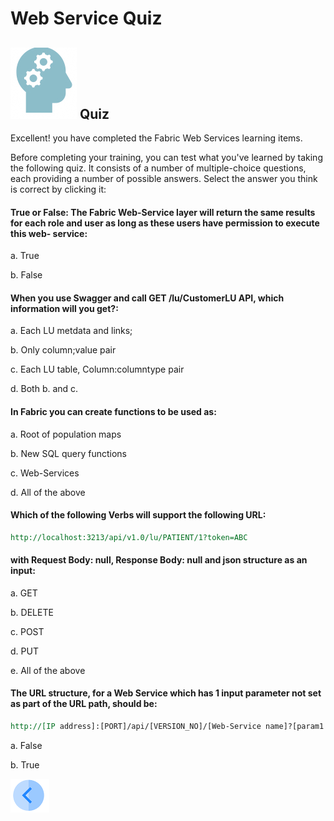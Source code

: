 # Web Service Quiz

## ![](/academy/Training_Level_1/03_fabric_basic_LU/images/Quiz.png) Quiz

Excellent! you have completed the Fabric Web Services learning items.

 Before completing your training, you can test what you've learned by taking the following quiz. It consists of a number of multiple-choice questions, each providing a number of possible answers. Select the answer you think is correct by clicking it:



#### True or False: The Fabric Web-Service layer will return the same results for each role and user as long as these users have permission to execute this web- service:

a. True

 b. False

#### When you use Swagger and call  GET /lu/CustomerLU API, which information will you get?:

a. Each LU metdata and links;

b. Only column;value pair

c. Each LU table, Column:columntype pair

d. Both b. and c.

#### In Fabric you can create functions to be used as:

a. Root of population maps 

b. New SQL query functions

c. Web-Services

 d. All of the above

#### Which of the following Verbs will support the following URL:

```rst
http://localhost:3213/api/v1.0/lu/PATIENT/1?token=ABC 
```

####  with  Request Body: null, Response Body: null and json structure as an input:

a. GET

b. DELETE

c. POST

d. PUT

e. All of the above 

#### The URL structure, for a  Web Service  which has 1 input parameter not set as part of the URL path,  should be:

```rst
http://[IP address]:[PORT]/api/[VERSION_NO]/[Web-Service name]?[param1 name]=[param1 value]&token=[TOKEN NAME]&[format=json]](http://[IP address]:[PORT]/api/[VERSION_NO]/[Web-Service name]?[param1 name]=[param1 value]&token=[TOKEN NAME]&[format=json])
```

a. False

b. True

[![Previous](/articles/images/Previous.png)](/academy/Training_Level_1/06_web_services/04_response_codes_and_supported_verbs.md)


